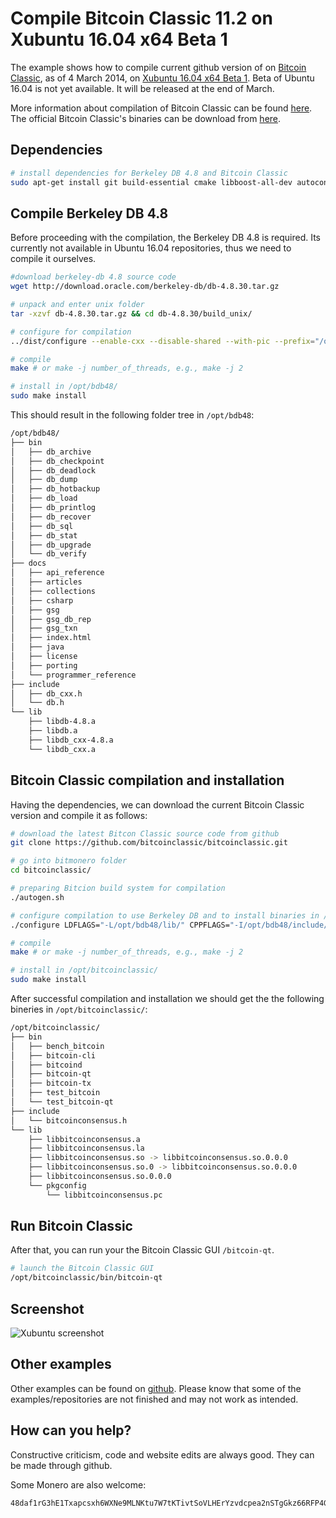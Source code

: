 # Compile Bitcoin Classic 11.2 on Xubuntu 16.04 x64 Beta 1
The example shows how to compile current github version of on [Bitcoin Classic](https://github.com/bitcoinclassic/bitcoinclassic), as of 4 March 2014, on [Xubuntu 16.04 x64 Beta 1](http://www.omgubuntu.co.uk/2016/02/ubuntu-16-04-beta-1-download-flavors). Beta of Ubuntu 16.04 is not yet available. It will be released at the end of March.

More information about compilation of Bitcoin Classic can be found [here](https://github.com/bitcoinclassic/bitcoinclassic/blob/0.12/doc/build-unix.md). The official
Bitcoin Classic's binaries can be download from [here](https://github.com/bitcoinclassic/bitcoinclassic/releases).

## Dependencies
```bash
# install dependencies for Berkeley DB 4.8 and Bitcoin Classic
sudo apt-get install git build-essential cmake libboost-all-dev autoconf libtool zlibc libssl-dev pkg-config libevent-dev bsdmainutils libqt5gui5 libqt5core5a libqt5dbus5 qttools5-dev qttools5-dev-tools libprotobuf-dev protobuf-compiler libqrencode-dev
```

## Compile Berkeley DB 4.8
Before proceeding with the compilation, the Berkeley DB 4.8 is required. Its currently
not available in Ubuntu 16.04 repositories, thus we need to compile it ourselves.

```bash
#download berkeley-db 4.8 source code
wget http://download.oracle.com/berkeley-db/db-4.8.30.tar.gz

# unpack and enter unix folder
tar -xzvf db-4.8.30.tar.gz && cd db-4.8.30/build_unix/

# configure for compilation
../dist/configure --enable-cxx --disable-shared --with-pic --prefix="/opt/bdb48/"

# compile
make # or make -j number_of_threads, e.g., make -j 2

# install in /opt/bdb48/
sudo make install
```

This should result in the following folder tree in `/opt/bdb48`:

```bash
/opt/bdb48/
├── bin
│   ├── db_archive
│   ├── db_checkpoint
│   ├── db_deadlock
│   ├── db_dump
│   ├── db_hotbackup
│   ├── db_load
│   ├── db_printlog
│   ├── db_recover
│   ├── db_sql
│   ├── db_stat
│   ├── db_upgrade
│   └── db_verify
├── docs
│   ├── api_reference
│   ├── articles
│   ├── collections
│   ├── csharp
│   ├── gsg
│   ├── gsg_db_rep
│   ├── gsg_txn
│   ├── index.html
│   ├── java
│   ├── license
│   ├── porting
│   └── programmer_reference
├── include
│   ├── db_cxx.h
│   └── db.h
└── lib
	├── libdb-4.8.a
	├── libdb.a
	├── libdb_cxx-4.8.a
	└── libdb_cxx.a
```

## Bitcoin Classic compilation and installation
Having the dependencies, we can download the current Bitcoin Classic version and compile it as follows:

```bash
# download the latest Bitcon Classic source code from github
git clone https://github.com/bitcoinclassic/bitcoinclassic.git

# go into bitmonero folder
cd bitcoinclassic/

# preparing Bitcion build system for compilation
./autogen.sh

# configure compilation to use Berkeley DB and to install binaries in /opt/bitcoinclassic/
./configure LDFLAGS="-L/opt/bdb48/lib/" CPPFLAGS="-I/opt/bdb48/include/" --prefix="/opt/bitcoinclassic/"

# compile
make # or make -j number_of_threads, e.g., make -j 2

# install in /opt/bitcoinclassic/
sudo make install
```

After successful compilation and installation we should get the the following bineries
in `/opt/bitcoinclassic/`:

```bash
/opt/bitcoinclassic/
├── bin
│   ├── bench_bitcoin
│   ├── bitcoin-cli
│   ├── bitcoind
│   ├── bitcoin-qt
│   ├── bitcoin-tx
│   ├── test_bitcoin
│   └── test_bitcoin-qt
├── include
│   └── bitcoinconsensus.h
└── lib
	├── libbitcoinconsensus.a
	├── libbitcoinconsensus.la
	├── libbitcoinconsensus.so -> libbitcoinconsensus.so.0.0.0
	├── libbitcoinconsensus.so.0 -> libbitcoinconsensus.so.0.0.0
	├── libbitcoinconsensus.so.0.0.0
	└── pkgconfig
    	└── libbitcoinconsensus.pc
```
## Run Bitcoin Classic

After that, you can run your the Bitcoin Classic GUI `/bitcoin-qt`.

```bash
# launch the Bitcoin Classic GUI
/opt/bitcoinclassic/bin/bitcoin-qt
```

## Screenshot

![Xubuntu screenshot](https://raw.githubusercontent.com/moneroexamples/compile-bitcoin-classic-11-2-xubuntu-1604-beta-1/master/img/xubuntu_screenshot.jpg)


## Other examples
Other examples can be found on  [github](https://github.com/moneroexamples?tab=repositories).
Please know that some of the examples/repositories are not
finished and may not work as intended.


## How can you help?
Constructive criticism, code and website edits are always good. They can be made through github.

Some Monero are also welcome:
```
48daf1rG3hE1Txapcsxh6WXNe9MLNKtu7W7tKTivtSoVLHErYzvdcpea2nSTgGkz66RFP4GKVAsTV14v6G3oddBTHfxP6tU
```
